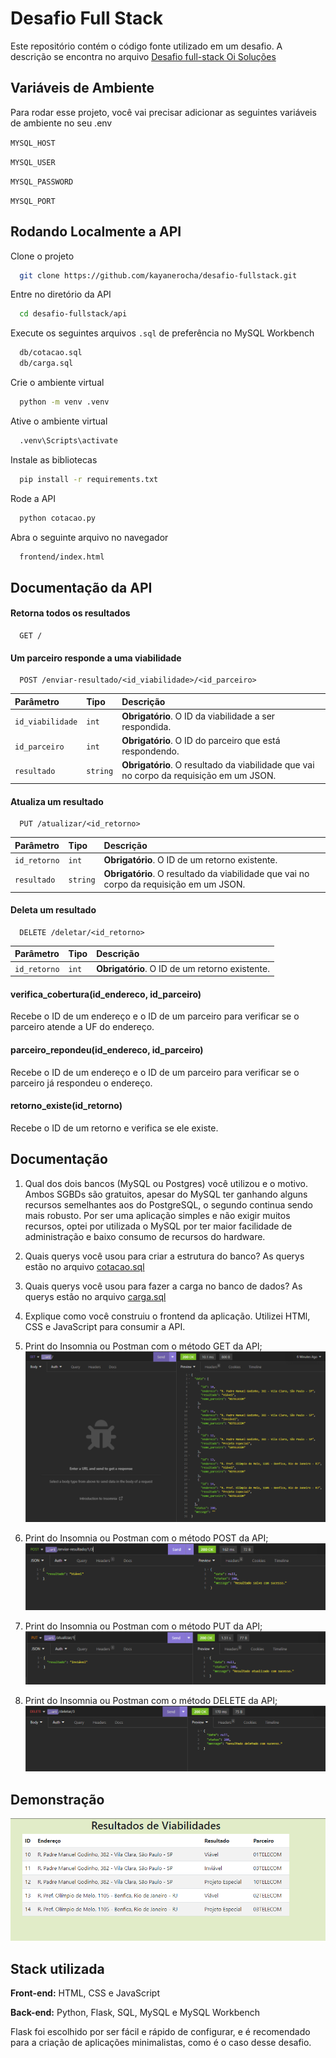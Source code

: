 
# Desafio Full Stack

Este repositório contém o código fonte utilizado em um desafio. A descrição se encontra no arquivo [Desafio full-stack Oi Soluções](https://github.com/kayanerocha/desafio-fullstack/blob/main/documentacao/Desafio%20full-stack%20Oi%20Solu%C3%A7%C3%B5es.pdf)


## Variáveis de Ambiente

Para rodar esse projeto, você vai precisar adicionar as seguintes variáveis de ambiente no seu .env

`MYSQL_HOST`

`MYSQL_USER`

`MYSQL_PASSWORD`

`MYSQL_PORT`


## Rodando Localmente a API

Clone o projeto

```bash
  git clone https://github.com/kayanerocha/desafio-fullstack.git
```

Entre no diretório da API

```bash
  cd desafio-fullstack/api
```

Execute os seguintes arquivos `.sql` de preferência no MySQL Workbench

```bash
  db/cotacao.sql
  db/carga.sql
```

Crie o ambiente virtual

```bash
  python -m venv .venv
```

Ative o ambiente virtual

```bash
  .venv\Scripts\activate
```

Instale as bibliotecas

```bash
  pip install -r requirements.txt
```

Rode a API

```bash
  python cotacao.py
```

Abra o seguinte arquivo no navegador

```bash
  frontend/index.html
```


## Documentação da API

#### Retorna todos os resultados

```http
  GET /
```

#### Um parceiro responde a uma viabilidade

```http
  POST /enviar-resultado/<id_viabilidade>/<id_parceiro>
```

| Parâmetro   | Tipo       | Descrição                                   |
| :---------- | :--------- | :------------------------------------------ |
| `id_viabilidade`      | `int` | **Obrigatório**. O ID da viabilidade a ser respondida. |
| `id_parceiro`      | `int` | **Obrigatório**. O ID do parceiro que está respondendo. |
| `resultado`      | `string` | **Obrigatório**. O resultado da viabilidade que vai no corpo da requisição em um JSON. |

#### Atualiza um resultado

```http
  PUT /atualizar/<id_retorno>
```

| Parâmetro   | Tipo       | Descrição                                   |
| :---------- | :--------- | :------------------------------------------ |
| `id_retorno`      | `int` | **Obrigatório**. O ID de um retorno existente. |
| `resultado`      | `string` | **Obrigatório**. O resultado da viabilidade que vai no corpo da requisição em um JSON. |

#### Deleta um resultado

```http
  DELETE /deletar/<id_retorno>
```

| Parâmetro   | Tipo       | Descrição                                   |
| :---------- | :--------- | :------------------------------------------ |
| `id_retorno`      | `int` | **Obrigatório**. O ID de um retorno existente. |

#### verifica_cobertura(id_endereco, id_parceiro)

Recebe o ID de um endereço e o ID de um parceiro para verificar se o parceiro atende a UF do endereço.

#### parceiro_repondeu(id_endereco, id_parceiro)

Recebe o ID de um endereço e o ID de um parceiro para verificar se o parceiro já respondeu o endereço.

#### retorno_existe(id_retorno)

Recebe o ID de um retorno e verifica se ele existe.


## Documentação

1. Qual dos dois bancos (MySQL ou Postgres) você utilizou e o motivo.
Ambos SGBDs são gratuitos, apesar do MySQL ter ganhando alguns recursos semelhantes aos do PostgreSQL, o segundo continua sendo mais robusto. Por ser uma aplicação simples e não exigir muitos recursos, optei por utilizada o MySQL por ter maior facilidade de administração e baixo consumo de recursos do hardware.

2. Quais querys você usou para criar a estrutura do banco?
As querys estão no arquivo [cotacao.sql](https://github.com/kayanerocha/desafio-fullstack/blob/main/api/db/cotacao.sql)

3. Quais querys você usou para fazer a carga no banco de dados?
As querys estão no arquivo [carga.sql](https://github.com/kayanerocha/desafio-fullstack/blob/main/api/db/carga.sql)

4. Explique como você construiu o frontend da aplicação.
Utilizei HTMl, CSS e JavaScript para consumir a API.

5. Print do Insomnia ou Postman com o método GET da API;
![GET](documentacao/get.PNG)

6. Print do Insomnia ou Postman com o método POST da API;
![POST](documentacao/post.PNG)

7. Print do Insomnia ou Postman com o método PUT da API;
![PUT](documentacao/put.PNG)

8. Print do Insomnia ou Postman com o método DELETE da API;
![DELETE](documentacao/delete.PNG)

## Demonstração

![Resultados](documentacao/index.PNG)


## Stack utilizada

**Front-end:** HTML, CSS e JavaScript

**Back-end:** Python, Flask, SQL, MySQL e MySQL Workbench

Flask foi escolhido por ser fácil e rápido de configurar, e é recomendado para a criação de aplicações minimalistas, como é o caso desse desafio.